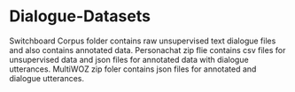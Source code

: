 # Dialogue-Datasets

Switchboard Corpus folder contains raw unsupervised text dialogue files and also contains annotated data.
Personachat zip flie contains csv files for unsupervised data and json files for annotated data with dialogue utterances.
MultiWOZ zip foler contains json files for annotated and dialogue utterances.
